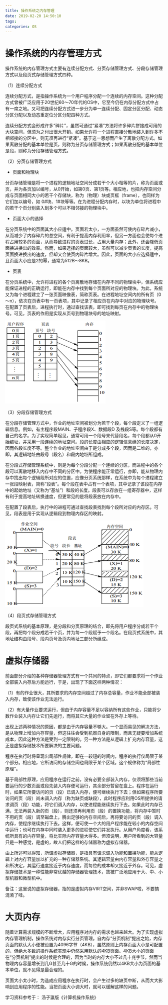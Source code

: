 ```yaml
---
title: 操作系统之内存管理
date: 2019-02-20 14:50:10
tags:
categories: OS
---
```


# 操作系统的内存管理方式

操作系统的内存管理方式主要有连续分配方式、分页存储管理方式、分段存储管理方式以及段页式存储管理方式四种。

（1）连续分配方式

连续分配方式，是指操作系统为一个用户程序分配一个连续的内存空间。这种分配方式曾被广泛应用于20世纪60～70年代的OS中，它至今仍在内存分配方式中占有一席之地。又可把连续分配方式进一步分为单一连续分配、固定分区分配、动态分区分配以及动态重定位分区分配四种方式。

连续分配方式会形成许多“碎片”，虽然可通过“紧凑”方法将许多碎片拼接成可用的大块空间，但须为之付出很大开销。如果允许将一个进程直接分散地装入到许多不相邻接的分区中，则无须再进行“紧凑”。基于这一思想而产生了离散分配方式。如果离散分配的基本单位是页，则称为分页存储管理方式；如果离散分配的基本单位是段，则称为分段存储管理方式。

（2）分页存储管理方式

+ 页面和物理块

分页存储管理是将一个进程的逻辑地址空间分成若干个大小相等的片，称为页面或页，并为各页加以编号，从0开始，如第0页、第1页等。相应地，也把内存空间分成与页面相同大小的若干个存储块，称为（物理）块或页框（frame），也同样为它们加以编号，如 0#块、1#块等等。在为进程分配内存时，以块为单位将进程中的若干个页分别装入到多个可以不相邻接的物理块中。

+ 页面大小的选择

在分页系统中的页面其大小应适中。页面若太小，一方面虽然可使内存碎片减小，从而减少了内存碎片的总空间，有利于提高内存利用率，但另一方面也会使每个进程占用较多的页面，从而导致进程的页表过长，占用大量内存；此外，还会降低页面换进换出的效率。然而，如果选择的页面较大，虽然可以减少页表的长度，提高页面换进换出的速度，但却又会使页内碎片增大。因此，页面的大小应选择适中，且页面大小应是2的幂，通常为512B～8KB。

+ 页表

在分页系统中，允许将进程的各个页离散地存储在内存不同的物理块中，但系统应能保证进程的正确运行，即能在内存中找到每个页面所对应的物理块。为此，系统又为每个进程建立了一张页面映像表，简称页表。在进程地址空间内的所有页（0～n），依次在页表中有一页表项，其中记录了相应页在内存中对应的物理块号。在配置了页表后，进程执行时，通过查找该表，即可找到每页在内存中的物理块号。可见，页表的作用是实现从页号到物理块号的地址映射。

![](/images/os_mem_1_1.png)

（3）分段存储管理方式

在分段存储管理方式中，作业的地址空间被划分为若干个段，每个段定义了一组逻辑信息。例如，有主程序段MAIN、子程序段X、数据段D 及栈段S等。每个段都有自己的名字。为了实现简单起见，通常可用一个段号来代替段名，每个段都从0开始编址，并采用一段连续的地址空间。段的长度由相应的逻辑信息组的长度决定，因而各段长度不等。整个作业的地址空间由于是分成多个段，因而是二维的，亦即，其逻辑地址由段号（段名）和段内地址所组成。

在分段式存储管理系统中，则是为每个分段分配一个连续的分区，而进程中的各个段可以离散地移入内存中不同的分区中。为使程序能正常运行，亦即，能从物理内存中找出每个逻辑段所对应的位置，应像分页系统那样，在系统中为每个进程建立一张段映射表，简称“段表”。每个段在表中占有一个表项，其中记录了该段在内存中的起始地址（又称为“基址”）和段的长度。段表可以存放在一组寄存器中，这样有利于提高地址转换速度，但更常见的是将段表放在内存中。

在配置了段表后，执行中的进程可通过查找段表找到每个段所对应的内存区。可见，段表是用于实现从逻辑段到物理内存区的映射。

![](/images/os_mem_1_2.png)

（4）段页式存储管理方式

段页式系统的基本原理，是分段和分页原理的结合，即先将用户程序分成若干个段，再把每个段分成若干个页，并为每一个段赋予一个段名。在段页式系统中，其地址结构由段号、段内页号及页内地址三部分所组成。

# 虚拟存储器

前面部分介绍的各种存储器管理方式有一个共同的特点，即它们都要求将一个作业全部装入内存后方能运行，于是，出现了下面这样两种情况：

（1）有的作业很大，其所要求的内存空间超过了内存总容量，作业不能全部被装入内存，致使该作业无法运行。

（2）有大量作业要求运行，但由于内存容量不足以容纳所有这些作业，只能将少数作业装入内存让它们先运行，而将其它大量的作业留在外存上等待。

出现上述两种情况的原因，都是由于内存容量不够大。一个显而易见的解决方法，是从物理上增加内存容量，但这往往会受到机器自身的限制，而且无疑要增加系统成本，因此这种方法是受到一定限制的。另一种方法是从逻辑上扩充内存容量，这正是虚拟存储技术所要解决的主要问题。

程序在执行时将呈现出局部性规律，即在一较短的时间内，程序的执行仅局限于某个部分。相应地，它所访问的存储空间也局限于某个区域。这个规律称为“局部性原理”。

基于局部性原理，应用程序在运行之前，没有必要全部装入内存，仅须将那些当前要运行的少数页面或段先装入内存便可运行，其余部分暂留在盘上。程序在运行时，如果它所要访问的页（段）已调入内存，便可继续执行下去；但如果程序所要访问的页（段）尚未调入内存（称为缺页或缺段），此时程序应利用OS所提供的请求调页（段）功能，将它们调入内存，以使进程能继续执行下去。如果此时内存已满，无法再装入新的页（段），则还须再利用页（段）的置换功能，将内存中暂时不用的页（段）调至磁盘上，腾出足够的内存空间后，再将要访问的页（段）调入内存，使程序继续执行下去。这样，便可使一个大的用户程序能在较小的内存空间中运行；也可在内存中同时装入更多的进程使它们并发执行。从用户角度看，该系统所具有的内存容量，将比实际内存容量大得多。但须说明，用户所看到的大容量只是一种感觉，是虚的，故人们把这样的存储器称为虚拟存储器。

由上所述可以得知，所谓虚拟存储器，是指具有请求调入功能和置换功能，能从逻辑上对内存容量加以扩充的一种存储器系统。其逻辑容量由内存容量和外存容量之和所决定，其运行速度接近于内存速度，而每位的成本却又接近于外存。可见，虚拟存储技术是一种性能非常优越的存储器管理技术，故被广泛地应用于大、中、小型机器和微型机中。

备注：这里说的虚拟存储器，指的是虚拟内存VIRT空间，并非SWAP啦，不要搞混淆了哇。

# 大页内存

随着计算需求规模的不断增大，应用程序对内存的需求也越来越大。为了实现虚拟内存管理机制，操作系统对内存实行分页管理。自内存“分页机制”提出之始，内存页面的默认大小便被设置为4096字节（4KB），虽然原则上内存页面大小是可配置的，但绝大多数的操作系统实现中仍然采用默认的4KB页面。4KB大小的页面在“分页机制”提出的时候是合理的，因为当时的内存大小不过几十兆字节，然而当物理内存容量增长到几G甚至几十G的时候，操作系统仍然以4KB大小为页面的基本单位，就不见得是最合理的。

页面大小太小时，为造成应用程序在执行时，会产生过多的缺页中断，从而大大影响到应用程序的性能。当把页面大小调大时，就可以缓解这样的问题。

学习资料参考于：
汤子瀛版《计算机操作系统》
